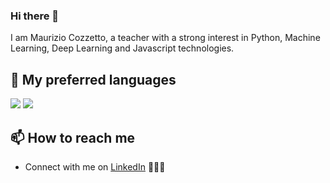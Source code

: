 ### Hi there 👋

<!--
**giuppiF/giuppiF** is a ✨ _special_ ✨ repository because its `README.md` (this file) appears on your GitHub profile.
-->
I am Maurizio Cozzetto, a teacher with a strong interest in Python, Machine Learning, Deep Learning and Javascript technologies.

## 🧰 My preferred languages

<p align="left">
    <img src="https://img.shields.io/badge/Python-3776AB?style=for-the-badge&logo=python&logoColor=white" />
    <img src="https://img.shields.io/badge/JavaScript-F7DF1E?style=for-the-badge&logo=javascript&logoColor=black" />
</p>

## 📫 How to reach me

- Connect with me on [LinkedIn](https://www.linkedin.com/mauriziocozzetto/) 👨🏻‍💻
